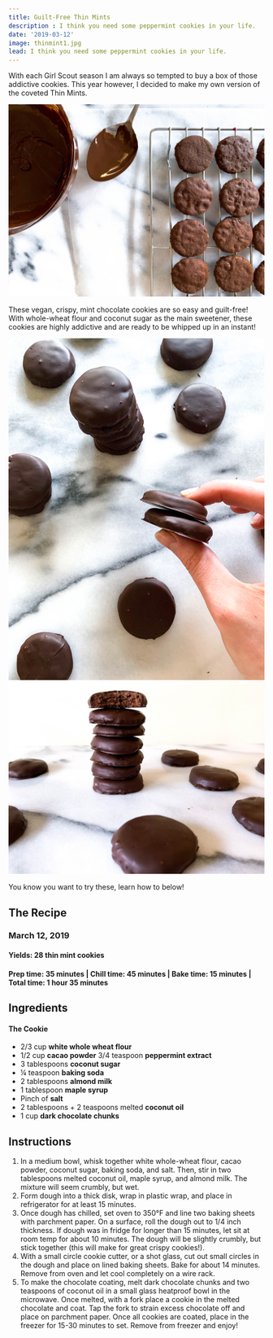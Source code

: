 ```yaml
---
title: Guilt-Free Thin Mints
description : I think you need some peppermint cookies in your life.
date: '2019-03-12'
image: thinmint1.jpg
lead: I think you need some peppermint cookies in your life. 
---
```

With each Girl Scout season I am always so tempted to buy a box of those addictive cookies. This year however, I decided to make my own version of the coveted Thin Mints. 

![](thinmint2.jpg)

These vegan, crispy, mint chocolate cookies are so easy and guilt-free! With whole-wheat flour and coconut sugar as the main sweetener, these cookies are highly addictive and are ready to be whipped up in an instant! 

![](thinmint3.jpg)
![](thinmint4.jpg)

You know you want to try these, learn how to below! 

## The Recipe
### March 12, 2019

#### Yields: 28 thin mint cookies

#### Prep time: 35 minutes | Chill time: 45 minutes | Bake time: 15 minutes | Total time: 1 hour 35 minutes


## Ingredients
#### The Cookie
-	2/3 cup **white whole wheat flour**
-	1/2 cup **cacao powder**
3/4 teaspoon **peppermint extract**
-	3 tablespoons **coconut sugar**
-	¼ teaspoon **baking soda**
-	2 tablespoons **almond milk**
-	1 tablespoon **maple syrup**
-	Pinch of **salt**
-	2 tablespoons + 2 teaspoons melted **coconut oil**
-	1 cup **dark chocolate chunks**

## Instructions
1. In a medium bowl, whisk together white whole-wheat flour, cacao powder, coconut sugar, baking soda, and salt. Then, stir in two tablespoons melted coconut oil, maple syrup, and almond milk. The mixture will seem crumbly, but wet. 
2. Form dough into a thick disk, wrap in plastic wrap, and place in refrigerator for at least 15 minutes. 
3. Once dough has chilled, set oven to 350°F and line two baking sheets with parchment paper. On a surface, roll the dough out to 1/4 inch thickness. If dough was in fridge for longer than 15 minutes, let sit at room temp for about 10 minutes. The dough will be slightly crumbly, but stick together (this will make for great crispy cookies!).
4. With a small circle cookie cutter, or a shot glass, cut out small circles in the dough and place on lined baking sheets. Bake for about 14 minutes. Remove from oven and let cool completely on a wire rack.
5. To make the chocolate coating, melt dark chocolate chunks and two teaspoons of coconut oil in a small glass heatproof bowl in the microwave. Once melted, with a fork place a cookie in the melted chocolate and coat. Tap the fork to strain excess chocolate off and place on parchment paper. Once all cookies are coated, place in the freezer for 15-30 minutes to set. Remove from freezer and enjoy! 